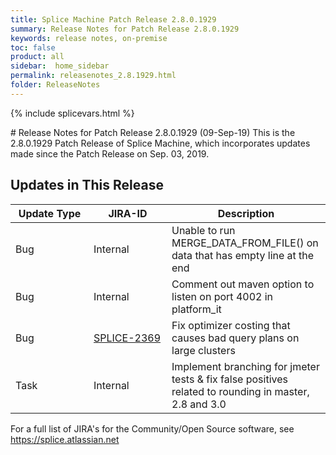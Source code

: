 ```yaml
---
title: Splice Machine Patch Release 2.8.0.1929
summary: Release Notes for Patch Release 2.8.0.1929
keywords: release notes, on-premise
toc: false
product: all
sidebar:  home_sidebar
permalink: releasenotes_2.8.1929.html
folder: ReleaseNotes
---
```

{% include splicevars.html %}
<section>
<div class="TopicContent" data-swiftype-index="true" markdown="1">
# Release Notes for Patch Release 2.8.0.1929 (09-Sep-19)
This is the 2.8.0.1929 Patch Release of Splice Machine, which incorporates updates made since the Patch Release on Sep. 03, 2019.

## Updates in This Release
<table>
    <col width="125px" />
    <col width="125px" />
    <col />
    <thead>
        <tr>
            <th>Update Type</th>
            <th>JIRA-ID</th>
            <th>Description</th>
        </tr>
    </thead>
    <tbody>
        <tr>
            <td>Bug</td>
            <td>Internal</td>
            <td>Unable to run MERGE_DATA_FROM_FILE() on data that has empty line at the end</td>
        </tr>
        <tr>
            <td>Bug</td>
            <td>Internal</td>
            <td>Comment out maven option to listen on port 4002 in platform_it</td>
        </tr>
        <tr>
            <td>Bug</td>
            <td><a href="https://splice.atlassian.net/browse/SPLICE-2369" target="_blank">SPLICE-2369</a></td>
            <td>Fix optimizer costing that causes bad query plans on large clusters</td>
        </tr>
        <tr>
            <td>Task</td>
            <td>Internal</td>
            <td>Implement branching for jmeter tests & fix false positives related to rounding in master, 2.8 and 3.0</td>
        </tr>
    </tbody>
</table>

For a full list of JIRA's for the Community/Open Source software, see <https://splice.atlassian.net>

</div>
</section>

